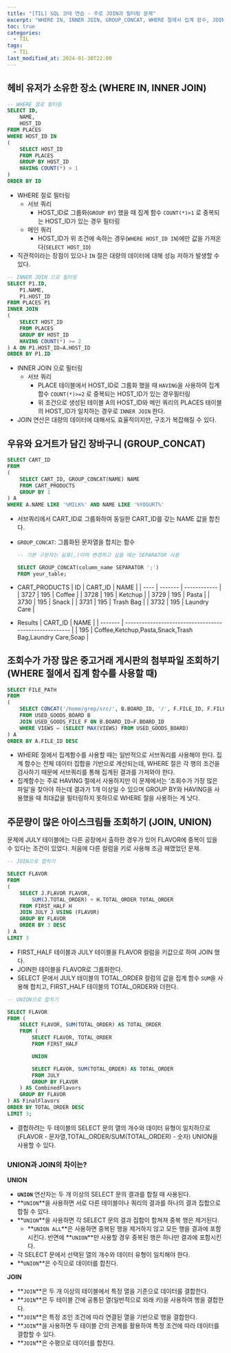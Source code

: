 ```yaml
---
title: "[TIL] SQL 코테 연습 - 주로 JOIN과 필터링 문제"
excerpt: "WHERE IN, INNER JOIN, GROUP_CONCAT, WHERE 절에서 집계 함수, JOIN VS UNION"
toc: true
categories:
  - TIL
tags:
  - TIL
last_modified_at: 2024-01-30T22:00
---
```


## 헤비 유저가 소유한 장소 (WHERE IN, INNER JOIN)

```sql
-- WHERE 절로 필터링
SELECT ID,
    NAME,
    HOST_ID
FROM PLACES
WHERE HOST_ID IN
(
    SELECT HOST_ID
    FROM PLACES
    GROUP BY HOST_ID
    HAVING COUNT(*) > 1
)
ORDER BY ID
```

- WHERE 절로 필터링
  - 서브 쿼리
    - HOST_ID로 그룹화(`GROUP BY`) 했을 때 집계 함수 `COUNT(*)>1` 로 중복되는 HOST_ID가 있는 경우 필터링
  - 메인 쿼리
    - HOST_ID가 위 조건에 속하는 경우(`WHERE HOST_ID IN`)에만 값을 가져온다(`SELECT HOST_ID`)
- 직관적이라는 장점이 있으나 `IN` 절은 대량의 데이터에 대해 성능 저하가 발생할 수 있다.

```sql
-- INNER JOIN 으로 필터링
SELECT P1.ID,
    P1.NAME,
    P1.HOST_ID
FROM PLACES P1
INNER JOIN
(
    SELECT HOST_ID
    FROM PLACES
    GROUP BY HOST_ID
    HAVING COUNT(*) >= 2
) A ON P1.HOST_ID=A.HOST_ID
ORDER BY P1.ID
```

- INNER JOIN 으로 필터링
  - 서브 쿼리
    - PLACE 테이블에서 HOST_ID로 그룹화 했을 때 `HAVING`을 사용하여 집계 함수 `COUNT(*)>=2` 로 중복되는 HOST_ID가 있는 경우필터링
    - 위 조건으로 생성된 테이블 A의 HOST_ID와 메인 쿼리의 PLACES 테이블의 HOST_ID가 일치하는 경우로 `INNER JOIN` 한다.
- JOIN 연산은 대량의 데이터에 대해서도 효율적이지만, 구조가 복잡해질 수 있다.

## 우유와 요거트가 담긴 장바구니 (GROUP_CONCAT)

```sql
SELECT CART_ID
FROM
(
    SELECT CART_ID, GROUP_CONCAT(NAME) NAME
    FROM CART_PRODUCTS
    GROUP BY 1
) A
WHERE A.NAME LIKE '%MILK%' AND NAME LIKE '%YOGURT%'
```

- 서브쿼리에서 CART_ID로 그룹화하여 동일한 CART_ID를 갖는 NAME 값을 합친다.
- `GROUP_CONCAT`: 그룹화된 문자열을 합치는 함수

  ```sql
  -- 기본 구분자는 쉼표(,)이며 변경하고 싶을 때는 SEPARATOR 사용

  SELECT GROUP_CONCAT(column_name SEPARATOR ';')
  FROM your_table;
  ```

- CART_PRODUCTS
  | ID | CART_ID | NAME |
  | ---- | ------- | ------------ |
  | 3727 | 195 | Coffee |
  | 3728 | 195 | Ketchup |
  | 3729 | 195 | Pasta |
  | 3730 | 195 | Snack |
  | 3731 | 195 | Trash Bag |
  | 3732 | 195 | Laundry Care |
- Results
  | CART_ID | NAME |
  | ------- | ------------------------------------------------------ |
  | 195 | Coffee,Ketchup,Pasta,Snack,Trash Bag,Laundry Care,Soap |

## 조회수가 가장 많은 중고거래 게시판의 첨부파일 조회하기 (WHERE 절에서 집계 함수를 사용할 때)

```sql
SELECT FILE_PATH
FROM
(
    SELECT CONCAT('/home/grep/src/', B.BOARD_ID, '/', F.FILE_ID, F.FILE_NAME, F.FILE_EXT) FILE_PATH, VIEWS, FILE_ID
    FROM USED_GOODS_BOARD B
    JOIN USED_GOODS_FILE F ON B.BOARD_ID=F.BOARD_ID
    WHERE VIEWS = (SELECT MAX(VIEWS) FROM USED_GOODS_BOARD)
) A
ORDER BY A.FILE_ID DESC
```

- WHERE 절에서 집계함수를 사용할 때는 일반적으로 서브쿼리를 사용해야 한다. 집계 함수는 전체 데이터 집합을 기반으로 계산되는데, WHERE 절은 각 행의 조건을 검사하기 때문에 서브쿼리를 통해 집계된 결과를 가져와야 한다.
- 집계함수는 주로 HAVING 절에서 사용하지만 이 문제에서는 ‘조회수가 가장 많은 파일’을 찾아야 하는데 결과가 1개 이상일 수 있으며 GROUP BY와 HAVING을 사용했을 때 최대값을 필터링하지 못하므로 WHERE 절을 사용하는 게 낫다.

## 주문량이 많은 아이스크림들 조회하기 (JOIN, UNION)

문제에 JULY 테이블에는 다른 공장에서 출하한 경우가 있어 FLAVOR에 중복이 있을 수 있다는 조건이 있었다. 처음에 다른 컬럼을 키로 사용해 조금 헤맸었던 문제.

```sql
-- JOIN으로 합치기

SELECT FLAVOR
FROM
(
    SELECT J.FLAVOR FLAVOR,
        SUM(J.TOTAL_ORDER) + H.TOTAL_ORDER TOTAL_ORDER
    FROM FIRST_HALF H
    JOIN JULY J USING (FLAVOR)
    GROUP BY FLAVOR
    ORDER BY 3 DESC
) A
LIMIT 3
```

- FIRST_HALF 테이블과 JULY 테이블을 FLAVOR 컬럼을 키값으로 하여 JOIN 했다.
- JOIN한 테이블을 FLAVOR로 그룹화한다.
- SELECT 문에서 JULY 테이블의 TOTAL_ORDER 컬럼의 값을 집계 함수 `SUM`을 사용해 합치고, FIRST_HALF 테이블의 TOTAL_ORDER와 더한다.

```sql
-- UNION으로 합치기

SELECT FLAVOR
FROM (
    SELECT FLAVOR, SUM(TOTAL_ORDER) AS TOTAL_ORDER
    FROM (
        SELECT FLAVOR, TOTAL_ORDER
        FROM FIRST_HALF

        UNION

        SELECT FLAVOR, SUM(TOTAL_ORDER) AS TOTAL_ORDER
        FROM JULY
        GROUP BY FLAVOR
    ) AS CombinedFlavors
    GROUP BY FLAVOR
) AS FinalFlavors
ORDER BY TOTAL_ORDER DESC
LIMIT 3;
```

- 결합하려는 두 테이블의 SELECT 문의 열의 개수와 데이터 유형이 일치하므로 (FLAVOR - 문자열,TOTAL_ORDER/SUM(TOTAL_ORDER) - 숫자) UNION을 사용할 수 있다.

### UNION과 JOIN의 차이는?

**UNION**

- **`UNION`** 연산자는 두 개 이상의 SELECT 문의 결과를 합칠 때 사용된다.
- **`UNION`**을 사용하면 서로 다른 테이블이나 쿼리의 결과를 하나의 결과 집합으로 합칠 수 있다.
- **`UNION`**을 사용하면 각 SELECT 문의 결과 집합이 합쳐져 중복 행은 제거된다.
  - **`UNION ALL`**은 사용하면 중복된 행을 제거하지 않고 모든 행을 결과에 포함시킨다. 반면에 **`UNION`**만 사용할 경우 중복된 행은 하나만 결과에 포함시킨다.
- 각 SELECT 문에서 선택된 열의 개수와 데이터 유형이 일치해야 한다.
- **`UNION`**은 수직으로 데이터를 합친다.

**JOIN**

- **`JOIN`**은 두 개 이상의 테이블에서 특정 열을 기준으로 데이터를 결합한다.
- **`JOIN`**은 두 테이블 간에 공통된 열(일반적으로 외래 키)을 사용하여 행을 결합한다.
- **`JOIN`**은 특정 조인 조건에 따라 연결된 열을 기반으로 행을 결합한다.
- **`JOIN`**을 사용하면 두 테이블 간의 관계를 활용하여 특정 조건에 따라 데이터를 결합할 수 있다.
- **`JOIN`**은 수평으로 데이터를 합친다.
